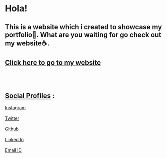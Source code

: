 # Hola!
## This is a website which i created to showcase my portfolio🕺. What are you waiting for go check out my website☕.
## [Click here to go to my website ](https://tharaniesh3.github.io/website/)
<br>
<br>

## <u>Social Profiles</u> :
[Instagram](https://www.instagram.com/__thaxx__/)
<br>
<br>
[Twitter](https://twitter.com/_Tharaniesh_)
<br>
<br>
[Github](https://github.com/Tharaniesh3/)
<br>
<br>
[Linked In](https://www.linkedin.com/in/tharaniesh-p-r-1429a3171/)
<br>
<br>
[Email ID](mailto:www.tharanieshmarvel@gmail.com)
<br> 
<br>
</span>

